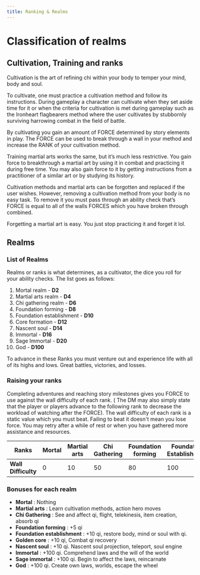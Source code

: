 ```yaml
---
title: Ranking & Realms
---
```


# Classification of realms

## Cultivation, Training and ranks

Cultivation is the art of refining chi within your body to temper your mind, body and soul.

To cultivate, one must practice a cultivation method and follow its instructions. During gameplay a character can
cultivate when they set aside time for it or when the criteria for cultivation is met during gameplay such as the
Ironheart flagbearers method where the user cultivates by stubbornly surviving harrowing combat in the field of battle.

By cultivating you gain an amount of FORCE determined by story elements in play. The FORCE can be used to break through
a wall in your method and increase the RANK of your cultivation method.

Training martial arts works the same, but it’s much less restrictive. You gain force to breakthrough a martial art by
using it in combat and practicing it during free time. You may also gain force to it by getting instructions from a
practitioner of a similar art or by studying its history.

Cultivation methods and martial arts can be forgotten and replaced if the user wishes. However, removing a cultivation
method from your body is no easy task. To remove it you must pass through an ability check that’s FORCE is equal to all
of the walls FORCES which you have broken through combined.

Forgetting a martial art is easy. You just stop practicing it and forget it lol.

## Realms

### List of Realms

Realms or ranks is what determines, as a cultivator, the dice you roll for your ability checks. The list goes as
follows:

1. Mortal realm - **D2**
2. Martial arts realm - **D4**
3. Chi gathering realm - **D6**
4. Foundation forming - **D8**
5. Foundation establishment - **D10**
6. Core formation - **D12**
7. Nascent soul - **D14**
8. Immortal - **D16**
9. Sage Immortal - **D20**
10. God - **D100**

To advance in these Ranks you must venture out and experience life with all of its highs and lows. Great battles,
victories, and losses.

### Raising your ranks

Completing adventures and reaching story milestones gives you FORCE to use against the wall difficulty of each rank. (
The DM may also simply state that the player or players advance to the following rank to decrease the workload of
watching after the FORCE). The wall difficulty of each rank is a static value which you must beat. Failing to beat it
doesn't mean you lose force. You may retry after a while of rest or when you have gathered more assistance and
resources.

| Ranks               | Mortal | Martial arts | Chi Gathering | Foundation forming | Foundation Establishment | Gloden Core | Nascent Soul | Immortal | Sage Immortal | God  |
|---------------------|--------|--------------|---------------|--------------------|--------------------------|-------------|--------------|----------|---------------|------|
| **Wall Difficulty** | 0      | 10           | 50            | 80                 | 100                      | 120         | 200          | 500      | 800           | 1000 |

### Bonuses for each realm

- **Mortal** : Nothing
- **Martial arts** : Learn cultivation methods, action hero moves
- **Chi Gathering** : See and affect qi, flight, telekinesis, item creation, absorb qi
- **Foundation forming** : +5 qi
- **Foundation establishment** : +10 qi, restore body, mind or soul with qi.
- **Golden core** : +10 qi, Combat qi recovery
- **Nascent soul** : +10 qi. Nascent soul projection, teleport, soul engine
- **Immortal** : +100 qi. Comprehend laws and the will of the world
- **Sage immortal** : +100 qi. Begin to affect the laws, reincarnate
- **God** : +100 qi. Create own laws, worlds, escape the wheel


